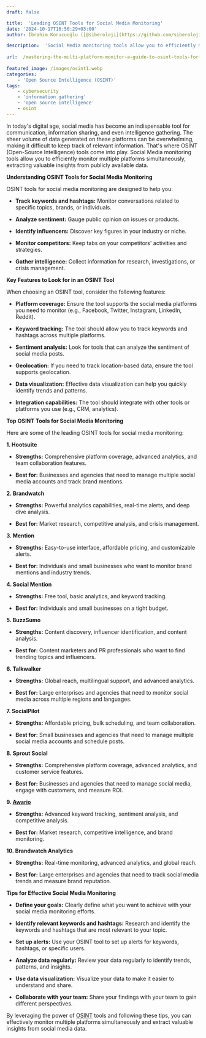 ```yaml
---
draft: false

title:  'Leading OSINT Tools for Social Media Monitoring'
date: '2024-10-17T16:50:29+03:00'
author: İbrahim Korucuoğlu ([@siberoloji](https://github.com/siberoloji))

description:  'Social Media monitoring tools allow you to efficiently monitor multiple platforms simultaneously, extracting valuable insights from publicly available data.' 
 
url:  /mastering-the-multi-platform-monitor-a-guide-to-osint-tools-for-social-media-monitoring/
 
featured_image: /images/osint1.webp
categories:
    - 'Open Source Intelligence (OSINT)'
tags:
    - cybersecurity
    - 'information gathering'
    - 'open source intelligence'
    - osint
---
```



In today's digital age, social media has become an indispensable tool for communication, information sharing, and even intelligence gathering. The sheer volume of data generated on these platforms can be overwhelming, making it difficult to keep track of relevant information. That's where OSINT (Open-Source Intelligence) tools come into play. Social Media monitoring tools allow you to efficiently monitor multiple platforms simultaneously, extracting valuable insights from publicly available data.



**Understanding OSINT Tools for Social Media Monitoring**



OSINT tools for social media monitoring are designed to help you:


* **Track keywords and hashtags:** Monitor conversations related to specific topics, brands, or individuals.

* **Analyze sentiment:** Gauge public opinion on issues or products.

* **Identify influencers:** Discover key figures in your industry or niche.

* **Monitor competitors:** Keep tabs on your competitors' activities and strategies.

* **Gather intelligence:** Collect information for research, investigations, or crisis management.




**Key Features to Look for in an OSINT Tool**



When choosing an OSINT tool, consider the following features:


* **Platform coverage:** Ensure the tool supports the social media platforms you need to monitor (e.g., Facebook, Twitter, Instagram, LinkedIn, Reddit).

* **Keyword tracking:** The tool should allow you to track keywords and hashtags across multiple platforms.

* **Sentiment analysis:** Look for tools that can analyze the sentiment of social media posts.

* **Geolocation:** If you need to track location-based data, ensure the tool supports geolocation.

* **Data visualization:** Effective data visualization can help you quickly identify trends and patterns.

* **Integration capabilities:** The tool should integrate with other tools or platforms you use (e.g., CRM, analytics).




**Top OSINT Tools for Social Media Monitoring**



Here are some of the leading OSINT tools for social media monitoring:



**1. Hootsuite**


* **Strengths:** Comprehensive platform coverage, advanced analytics, and team collaboration features.

* **Best for:** Businesses and agencies that need to manage multiple social media accounts and track brand mentions.




**2. Brandwatch**


* **Strengths:** Powerful analytics capabilities, real-time alerts, and deep dive analysis.

* **Best for:** Market research, competitive analysis, and crisis management.




**3. Mention**


* **Strengths:** Easy-to-use interface, affordable pricing, and customizable alerts.

* **Best for:** Individuals and small businesses who want to monitor brand mentions and industry trends.




**4. Social Mention**


* **Strengths:** Free tool, basic analytics, and keyword tracking.

* **Best for:** Individuals and small businesses on a tight budget.




**5. BuzzSumo**


* **Strengths:** Content discovery, influencer identification, and content analysis.

* **Best for:** Content marketers and PR professionals who want to find trending topics and influencers.




**6. Talkwalker**


* **Strengths:** Global reach, multilingual support, and advanced analytics.

* **Best for:** Large enterprises and agencies that need to monitor social media across multiple regions and languages.




**7. SocialPilot**


* **Strengths:** Affordable pricing, bulk scheduling, and team collaboration.

* **Best for:** Small businesses and agencies that need to manage multiple social media accounts and schedule posts.




**8. Sprout Social**


* **Strengths:** Comprehensive platform coverage, advanced analytics, and customer service features.

* **Best for:** Businesses and agencies that need to manage social media, engage with customers, and measure ROI.




**9. <a href="https://awario.com" target="_blank" rel="noopener" title="">Awario</a>**


* **Strengths:** Advanced keyword tracking, sentiment analysis, and competitive analysis.

* **Best for:** Market research, competitive intelligence, and brand monitoring.




**10. Brandwatch Analytics**


* **Strengths:** Real-time monitoring, advanced analytics, and global reach.

* **Best for:** Large enterprises and agencies that need to track social media trends and measure brand reputation.




**Tips for Effective Social Media Monitoring**


* **Define your goals:** Clearly define what you want to achieve with your social media monitoring efforts.

* **Identify relevant keywords and hashtags:** Research and identify the keywords and hashtags that are most relevant to your topic.

* **Set up alerts:** Use your OSINT tool to set up alerts for keywords, hashtags, or specific users.

* **Analyze data regularly:** Review your data regularly to identify trends, patterns, and insights.

* **Use data visualization:** Visualize your data to make it easier to understand and share.

* **Collaborate with your team:** Share your findings with your team to gain different perspectives.




By leveraging the power of <a href="https://www.siberoloji.com/list-of-the-100-osint-topics-with-subtopics/" target="_blank" rel="noopener" title="">OSINT</a> tools and following these tips, you can effectively monitor multiple platforms simultaneously and extract valuable insights from social media data.
